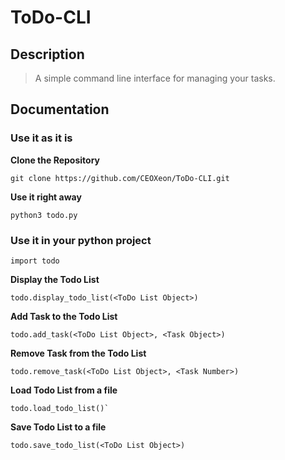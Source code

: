 # ToDo-CLI

## Description

> A simple command line interface for managing your tasks.

## Documentation

### Use it as it is

**Clone the Repository**

    git clone https://github.com/CEOXeon/ToDo-CLI.git

**Use it right away**

    python3 todo.py

### Use it in your python project

    import todo

**Display the Todo List**

    todo.display_todo_list(<ToDo List Object>)

**Add Task to the Todo List**

    todo.add_task(<ToDo List Object>, <Task Object>)

**Remove Task from the Todo List**

    todo.remove_task(<ToDo List Object>, <Task Number>)

**Load Todo List from a file**

    todo.load_todo_list()`

**Save Todo List to a file**

    todo.save_todo_list(<ToDo List Object>)